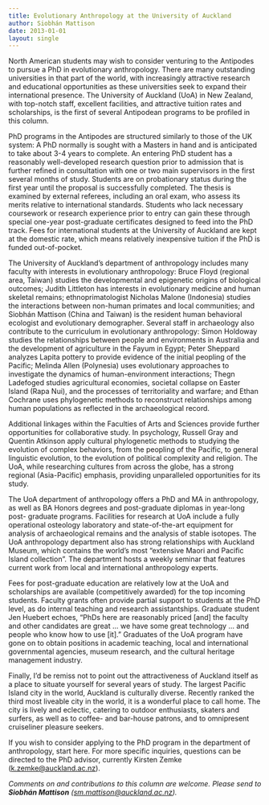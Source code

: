 ```yaml
---
title: Evolutionary Anthropology at the University of Auckland
author: Siobhán Mattison
date: 2013-01-01
layout: single
---
```


North American students may wish to consider venturing to the Antipodes to pursue a PhD in evolutionary anthropology. There are many outstanding
universities in that part of the world, with increasingly attractive research and educational opportunities as these universities seek to expand their international
presence. The University of Auckland (UoA) in New Zealand, with top-notch staff, excellent facilities, and attractive tuition rates and scholarships, is the first of
several Antipodean programs to be profiled in this column.

PhD programs in the Antipodes are structured similarly to those of the UK system: A PhD normally is sought with a Masters in hand and is anticipated to take
about 3-4 years to complete. An entering PhD student has a reasonably well-developed research question prior to admission that is further refined in
consultation with one or two main supervisors in the first several months of study. Students are on probationary status during the first year until the proposal is
successfully completed. The thesis is examined by external referees, including an oral exam, who assess its merits relative to international standards. Students
who lack necessary coursework or research experience prior to entry can gain these through special one-year post-graduate certificates designed to feed into the
PhD track. Fees for international students at the University of Auckland are kept at the domestic rate, which means relatively inexpensive tuition if the PhD is
funded out-of-pocket.

The University of Auckland’s department of anthropology includes many faculty with interests in evolutionary anthropology: Bruce Floyd (regional area,
Taiwan) studies the developmental and epigenetic origins of biological outcomes; Judith Littleton has interests in evolutionary medicine and human skeletal
remains; ethnoprimatologist Nicholas Malone (Indonesia) studies the interactions between non-human primates and local communities; and Siobhán Mattison
(China and Taiwan) is the resident human behavioral ecologist and evolutionary demographer. Several staff in archaeology also contribute to the curriculum in
evolutionary anthropology: Simon Holdoway studies the relationships between people and environments in Australia and the development of agriculture in the
Fayum in Egypt; Peter Sheppard analyzes Lapita pottery to provide evidence of the initial peopling of the Pacific; Melinda Allen (Polynesia) uses evolutionary
approaches to investigate the dynamics of human-environment interactions; Thegn Ladefoged studies agricultural economies, societal collapse on Easter Island
(Rapa Nui), and the processes of territoriality and warfare; and Ethan Cochrane uses phylogenetic methods to reconstruct relationships among human
populations as reflected in the archaeological record.

Additional linkages within the Faculties of Arts and Sciences provide further opportunities for collaborative study. In psychology, Russell Gray and Quentin
Atkinson apply cultural phylogenetic methods to studying the evolution of complex behaviors, from the peopling of the Pacific, to general linguistic evolution,
to the evolution of political complexity and religion. The UoA, while researching cultures from across the globe, has a strong regional (Asia-Pacific) emphasis,
providing unparalleled opportunities for its study.

The UoA department of anthropology offers a PhD and MA in anthropology, as well as BA Honors degrees and post-graduate diplomas in year-long post-
graduate programs. Facilities for research at UoA include a fully operational osteology laboratory and state-of-the-art equipment for analysis of archaeological
remains and the analysis of stable isotopes. The UoA anthropology department also has strong relationships with Auckland Museum, which contains the world’s
most “extensive Maori and Pacific Island collection”. The department hosts a weekly seminar that features current work from local and international
anthropology experts.

Fees for post-graduate education are relatively low at the UoA and scholarships are available (competitively awarded) for the top incoming students. Faculty
grants often provide partial support to students at the PhD level, as do internal teaching and research assistantships. Graduate student Jen Huebert echoes, “PhDs
here are reasonably priced [and] the faculty and other candidates are great ... we have some great technology ... and people who know how to use [it].” Graduates
of the UoA program have gone on to obtain positions in academic teaching, local and international governmental agencies, museum research, and the cultural heritage management industry.

Finally, I’d be remiss not to point out the attractiveness of Auckland itself as a place to situate yourself for several years of study. The largest Pacific Island city in
the world, Auckland is culturally diverse. Recently ranked the third most liveable city in the world, it is a wonderful place to call home. The city is lively and
eclectic, catering to outdoor enthusiasts, skaters and surfers, as well as to coffee- and bar-house patrons, and to omnipresent cruiseliner pleasure seekers.

If you wish to consider applying to the PhD program in the department of anthropology, start here. For more specific inquiries, questions can be directed to the
PhD advisor, currently Kirsten Zemke (k.zemke@auckland.ac.nz).

*Comments on and contributions to this column are welcome. Please send to* ***Siobhán Mattison*** *(sm.mattison@auckland.ac.nz).*